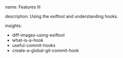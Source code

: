 name: Features III

description: Using the exiftool and understanding hooks.

insights:
  - diff-images-using-exiftool
  - what-is-a-hook
  - useful-commit-hooks
  - create-a-global-git-commit-hook
